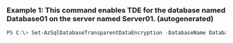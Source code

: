### Example 1: This command enables TDE for the database named Database01 on the server named Server01. (autogenerated)
```powershell
PS C:\> Set-AzSqlDatabaseTransparentDataEncryption -DatabaseName Database01 -ResourceGroupName ResourceGroup01 -ServerName Server01 -State Enabled
```

